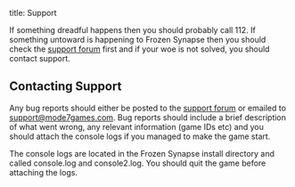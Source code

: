 title: Support

If something dreadful happens then you should probably call 112. If something untoward is happening to Frozen Synapse then you should check the [support forum](http://forums.mode7games.com/viewforum.php?f=21) first and if your woe is not solved, you should contact support.

## <span class="mw-headline" id="Contacting_Support">Contacting Support</span>

Any bug reports should either be posted to the [support forum](http://forums.mode7games.com/viewforum.php?f=21) or emailed to support@mode7games.com. Bug reports should include a brief description of what went wrong, any relevant information (game IDs etc) and you should attach the console logs if you managed to make the game start.

The console logs are located in the Frozen Synapse install directory and called console.log and console2.log. You should quit the game before attaching the logs.

<!-- 
NewPP limit report
Preprocessor node count: 3/1000000
Post‐expand include size: 0/2097152 bytes
Template argument size: 0/2097152 bytes
Expensive parser function count: 0/100
-->

<!-- Saved in parser cache with key fs_error420_com:pcache:idhash:18-0!*!*!*!*!*!* and timestamp 20140722235210 -->